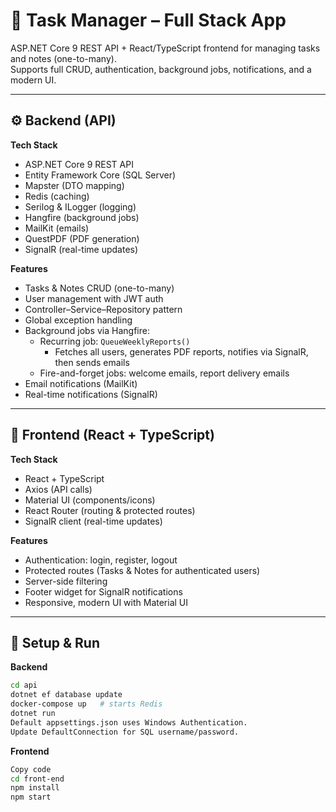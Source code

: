 # 📝 Task Manager – Full Stack App

ASP.NET Core 9 REST API + React/TypeScript frontend for managing tasks and notes (one-to-many).  
Supports full CRUD, authentication, background jobs, notifications, and a modern UI.

---

## ⚙️ Backend (API)

**Tech Stack**
- ASP.NET Core 9 REST API  
- Entity Framework Core (SQL Server)  
- Mapster (DTO mapping)  
- Redis (caching)  
- Serilog & ILogger (logging)  
- Hangfire (background jobs)  
- MailKit (emails)  
- QuestPDF (PDF generation)  
- SignalR (real-time updates)  

**Features**
- Tasks & Notes CRUD (one-to-many)  
- User management with JWT auth  
- Controller–Service–Repository pattern  
- Global exception handling  
- Background jobs via Hangfire:  
  - Recurring job: `QueueWeeklyReports()`  
    - Fetches all users, generates PDF reports, notifies via SignalR, then sends emails  
  - Fire-and-forget jobs: welcome emails, report delivery emails  
- Email notifications (MailKit)  
- Real-time notifications (SignalR)  


---

## 🎨 Frontend (React + TypeScript)

**Tech Stack**
- React + TypeScript  
- Axios (API calls)  
- Material UI (components/icons)  
- React Router (routing & protected routes)  
- SignalR client (real-time updates)  

**Features**
- Authentication: login, register, logout  
- Protected routes (Tasks & Notes for authenticated users)  
- Server-side filtering  
- Footer widget for SignalR notifications  
- Responsive, modern UI with Material UI  

---

## 🚀 Setup & Run

**Backend**
```bash
cd api
dotnet ef database update
docker-compose up   # starts Redis
dotnet run
Default appsettings.json uses Windows Authentication.
Update DefaultConnection for SQL username/password.
```
**Frontend**

```bash
Copy code
cd front-end
npm install
npm start

